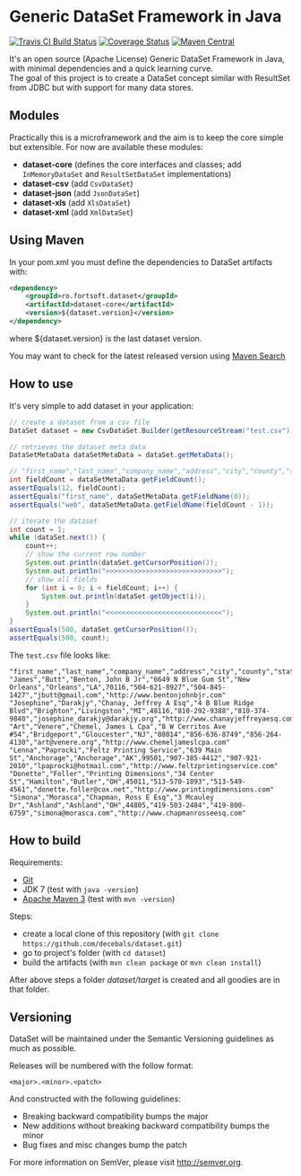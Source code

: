 Generic DataSet Framework in Java
=====================
[![Travis CI Build Status](https://travis-ci.org/decebals/dataset.png)](https://travis-ci.org/decebals/dataset)
[![Coverage Status](https://coveralls.io/repos/decebals/dataset/badge.svg?branch=master&service=github)](https://coveralls.io/github/decebals/dataset?branch=master)
[![Maven Central](http://img.shields.io/maven-central/v/ro.fortsoft.dataset/dataset.svg)](http://search.maven.org/#search|ga|1|ro.fortsoft.dataset)

It's an open source (Apache License) Generic DataSet Framework in Java, with minimal dependencies and a quick learning curve.     
The goal of this project is to create a DataSet concept similar with ResultSet from JDBC but with support for many data stores.

Modules
-------------------
Practically this is a microframework and the aim is to keep the core simple but extensible.
For now are available these modules:
- __dataset-core__ (defines the core interfaces and classes; add `InMemoryDataSet` and `ResultSetDataSet` implementations)
- __dataset-csv__ (add `CsvDataSet`)
- __dataset-json__ (add `JsonDataSet`)
- __dataset-xls__ (add `XlsDataSet`)
- __dataset-xml__ (add `XmlDataSet`)

Using Maven
-------------------
In your pom.xml you must define the dependencies to DataSet artifacts with:

```xml
<dependency>
    <groupId>ro.fortsoft.dataset</groupId>
    <artifactId>dataset-core</artifactId>
    <version>${dataset.version}</version>
</dependency>
```

where ${dataset.version} is the last dataset version.

You may want to check for the latest released version using [Maven Search](http://search.maven.org/#search%7Cga%7C1%dataset)

How to use
-------------------
It's very simple to add dataset in your application:

```java
// create a dataset from a csv file
DataSet dataset = new CsvDataSet.Builder(getResourceStream("test.csv")).build();

// retrieves the dataset meta data
DataSetMetaData dataSetMetaData = dataSet.getMetaData();

// "first_name","last_name","company_name","address","city","county","state","zip","phone1","phone2","email","web"
int fieldCount = dataSetMetaData.getFieldCount();
assertEquals(12, fieldCount);
assertEquals("first_name", dataSetMetaData.getFieldName(0));
assertEquals("web", dataSetMetaData.getFieldName(fieldCount - 1));

// iterate the dataset
int count = 1;
while (dataSet.next()) {
    count++;
    // show the current row number
    System.out.println(dataSet.getCursorPosition());
    System.out.println(">>>>>>>>>>>>>>>>>>>>>>>>>>>>>");
    // show all fields
    for (int i = 0; i < fieldCount; i++) {
        System.out.println(dataSet.getObject(i));
    }
    System.out.println("<<<<<<<<<<<<<<<<<<<<<<<<<<<<<");
}
assertEquals(500, dataSet.getCursorPosition());
assertEquals(500, count);
```

The `test.csv` file looks like:
```
"first_name","last_name","company_name","address","city","county","state","zip","phone1","phone2","email","web"
"James","Butt","Benton, John B Jr","6649 N Blue Gum St","New Orleans","Orleans","LA",70116,"504-621-8927","504-845-1427","jbutt@gmail.com","http://www.bentonjohnbjr.com"
"Josephine","Darakjy","Chanay, Jeffrey A Esq","4 B Blue Ridge Blvd","Brighton","Livingston","MI",48116,"810-292-9388","810-374-9840","josephine_darakjy@darakjy.org","http://www.chanayjeffreyaesq.com"
"Art","Venere","Chemel, James L Cpa","8 W Cerritos Ave #54","Bridgeport","Gloucester","NJ","08014","856-636-8749","856-264-4130","art@venere.org","http://www.chemeljameslcpa.com"
"Lenna","Paprocki","Feltz Printing Service","639 Main St","Anchorage","Anchorage","AK",99501,"907-385-4412","907-921-2010","lpaprocki@hotmail.com","http://www.feltzprintingservice.com"
"Donette","Foller","Printing Dimensions","34 Center St","Hamilton","Butler","OH",45011,"513-570-1893","513-549-4561","donette.foller@cox.net","http://www.printingdimensions.com"
"Simona","Morasca","Chapman, Ross E Esq","3 Mcauley Dr","Ashland","Ashland","OH",44805,"419-503-2484","419-800-6759","simona@morasca.com","http://www.chapmanrosseesq.com"
```

How to build
-------------------
Requirements:
- [Git](http://git-scm.com/)
- JDK 7 (test with `java -version`)
- [Apache Maven 3](http://maven.apache.org/) (test with `mvn -version`)

Steps:
- create a local clone of this repository (with `git clone https://github.com/decebals/dataset.git`)
- go to project's folder (with `cd dataset`)
- build the artifacts (with `mvn clean package` or `mvn clean install`)

After above steps a folder _dataset/target_ is created and all goodies are in that folder.

Versioning
------------
DataSet will be maintained under the Semantic Versioning guidelines as much as possible.

Releases will be numbered with the follow format:

`<major>.<minor>.<patch>`

And constructed with the following guidelines:

* Breaking backward compatibility bumps the major
* New additions without breaking backward compatibility bumps the minor
* Bug fixes and misc changes bump the patch

For more information on SemVer, please visit http://semver.org.
